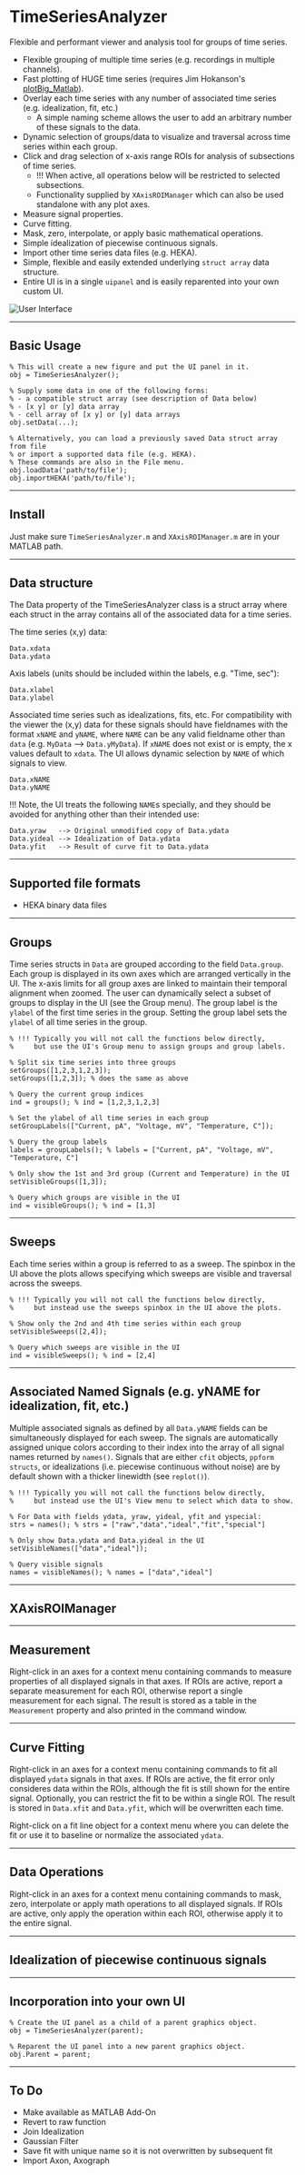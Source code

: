 # TimeSeriesAnalyzer
Flexible and performant viewer and analysis tool for groups of time series.

* Flexible grouping of multiple time series (e.g. recordings in multiple channels).
* Fast plotting of HUGE time series (requires Jim Hokanson's [plotBig_Matlab](https://github.com/JimHokanson/plotBig_Matlab)).
* Overlay each time series with any number of associated time series (e.g. idealization, fit, etc.)
    * A simple naming scheme allows the user to add an arbitrary number of these signals to the data.
* Dynamic selection of groups/data to visualize and traversal across time series within each group.
* Click and drag selection of x-axis range ROIs for analysis of subsections of time series.
    * !!! When active, all operations below will be restricted to selected subsections.
    * Functionality supplied by `XAxisROIManager` which can also be used standalone with any plot axes.
* Measure signal properties.
* Curve fitting.
* Mask, zero, interpolate, or apply basic mathematical operations.
* Simple idealization of piecewise continuous signals.
* Import other time series data files (e.g. HEKA).
* Simple, flexible and easily extended underlying `struct array` data structure.
* Entire UI is in a single `uipanel` and is easily reparented into your own custom UI.

![User Interface](TimeSeriesAnalyzer.png "User Interface")

---
## Basic Usage
    % This will create a new figure and put the UI panel in it.
    obj = TimeSeriesAnalyzer();
    
    % Supply some data in one of the following forms:
    % - a compatible struct array (see description of Data below)
    % - [x y] or [y] data array
    % - cell array of [x y] or [y] data arrays
    obj.setData(...);
    
    % Alternatively, you can load a previously saved Data struct array from file
    % or import a supported data file (e.g. HEKA).
    % These commands are also in the File menu.
    obj.loadData('path/to/file');
    obj.importHEKA('path/to/file');

---
## Install
Just make sure `TimeSeriesAnalyzer.m` and `XAxisROIManager.m` are in your MATLAB path.

---
## Data structure
The Data property of the TimeSeriesAnalyzer class is a struct array where each struct in the array contains all of the associated data for a time series.

The time series (x,y) data:

    Data.xdata
    Data.ydata

Axis labels (units should be included within the labels, e.g. "Time, sec"):

    Data.xlabel
    Data.ylabel

Associated time series such as idealizations, fits, etc. For compatibility with the viewer the (x,y) data for these signals should have fieldnames with the format `xNAME` and `yNAME`, where `NAME` can be any valid fieldname other than `data` (e.g. `MyData` --> `Data.yMyData`). If `xNAME` does not exist or is empty, the x values default to `xdata`. The UI allows dynamic selection by `NAME` of which signals to view.

    Data.xNAME
    Data.yNAME

!!! Note, the UI treats the following `NAME`s specially, and they should be avoided for anything other than their intended use:

    Data.yraw   --> Original unmodified copy of Data.ydata
    Data.yideal --> Idealization of Data.ydata
    Data.yfit   --> Result of curve fit to Data.ydata

---
## Supported file formats
* HEKA binary data files

---
## Groups
Time series structs in `Data` are grouped according to the field `Data.group`. Each group is displayed in its own axes which are arranged vertically in the UI. The x-axis limits for all group axes are linked to maintain their temporal alignment when zoomed. The user can dynamically select a subset of groups to display in the UI (see the Group menu). The group label is the `ylabel` of the first time series in the group. Setting the group label sets the `ylabel` of all time series in the group.

    % !!! Typically you will not call the functions below directly,
    %     but use the UI's Group menu to assign groups and group labels.
    
    % Split six time series into three groups
    setGroups([1,2,3,1,2,3]);
    setGroups([1,2,3]); % does the same as above
    
    % Query the current group indices
    ind = groups(); % ind = [1,2,3,1,2,3]
    
    % Set the ylabel of all time series in each group
    setGroupLabels(["Current, pA", "Voltage, mV", "Temperature, C"]);
    
    % Query the group labels
    labels = groupLabels(); % labels = ["Current, pA", "Voltage, mV", "Temperature, C"]
    
    % Only show the 1st and 3rd group (Current and Temperature) in the UI
    setVisibleGroups([1,3]);
    
    % Query which groups are visible in the UI
    ind = visibleGroups(); % ind = [1,3]

---
## Sweeps
Each time series within a group is referred to as a sweep. The spinbox in the UI above the plots allows specifying which sweeps are visible and traversal across the sweeps.

    % !!! Typically you will not call the functions below directly,
    %     but instead use the sweeps spinbox in the UI above the plots.
    
    % Show only the 2nd and 4th time series within each group
    setVisibleSweeps([2,4]);
    
    % Query which sweeps are visible in the UI
    ind = visibleSweeps(); % ind = [2,4]

---
## Associated Named Signals (e.g. yNAME for idealization, fit, etc.)
Multiple associated signals as defined by all `Data.yNAME` fields can be simultaneously displayed for each sweep. The signals are automatically assigned unique colors according to their index into the array of all signal names returned by `names()`. Signals that are either `cfit` objects, `ppform structs`, or idealizations (i.e. piecewise continuous without noise) are by default shown with a thicker linewidth (see `replot()`).

    % !!! Typically you will not call the functions below directly,
    %     but instead use the UI's View menu to select which data to show.
    
    % For Data with fields ydata, yraw, yideal, yfit and yspecial:
    strs = names(); % strs = ["raw","data","ideal","fit","special"]
    
    % Only show Data.ydata and Data.yideal in the UI
    setVisibleNames(["data","ideal"]);
    
    % Query visible signals
    names = visibleNames(); % names = ["data","ideal"]

---
## XAxisROIManager

---
## Measurement
Right-click in an axes for a context menu containing commands to measure properties of all displayed signals in that axes. If ROIs are active, report a separate measurement for each ROI, otherwise report a single measurement for each signal. The result is stored as a table in the `Measurement` property and also printed in the command window.

---
## Curve Fitting
Right-click in an axes for a context menu containing commands to fit all displayed `ydata` signals in that axes. If ROIs are active, the fit error only consideres data within the ROIs, although the fit is still shown for the entire signal. Optionally, you can restrict the fit to be within a single ROI. The result is stored in `Data.xfit` and `Data.yfit`, which will be overwritten each time.

Right-click on a fit line object for a context menu where you can delete the fit or use it to baseline or normalize the associated `ydata`.

---
## Data Operations
Right-click in an axes for a context menu containing commands to mask, zero, interpolate or apply math operations to all displayed signals. If ROIs are active, only apply the operation within each ROI, otherwise apply it to the entire signal.

---
## Idealization of piecewise continuous signals

---
## Incorporation into your own UI

    % Create the UI panel as a child of a parent graphics object.
    obj = TimeSeriesAnalyzer(parent);
    
    % Reparent the UI panel into a new parent graphics object.
    obj.Parent = parent;

---
## To Do

* Make available as MATLAB Add-On
* Revert to raw function
* Join Idealization
* Gaussian Filter
* Save fit with unique name so it is not overwritten by subsequent fit
* Import Axon, Axograph
